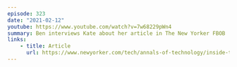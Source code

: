 ```yaml
---
episode: 323
date: "2021-02-12"
youtube: https://www.youtube.com/watch?v=7w68229pWn4
summary: Ben interviews Kate about her article in The New Yorker FBOB
links:
    - title: Article
      url: https://www.newyorker.com/tech/annals-of-technology/inside-the-making-of-facebooks-supreme-court
---
```

